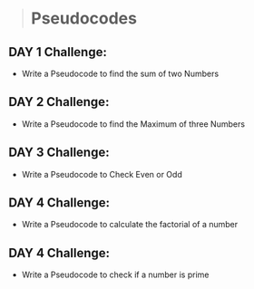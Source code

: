 > # Pseudocodes

 ## **DAY 1 Challenge:**
 - Write a Pseudocode to find the sum of two Numbers
>>>>>>>>>>>>>


  ## **DAY 2 Challenge:**
 - Write a Pseudocode to find the Maximum of three Numbers
 >>>>>>>>>>>>>

  ## **DAY 3 Challenge:**
 - Write a Pseudocode to Check Even or Odd

 >>>>>>>>>>>>>

   ## **DAY 4 Challenge:**
 - Write a Pseudocode to calculate the factorial of a number


 >>>>>>>>>>>>>

   ## **DAY 4 Challenge:**
 - Write a Pseudocode to check if a number is prime